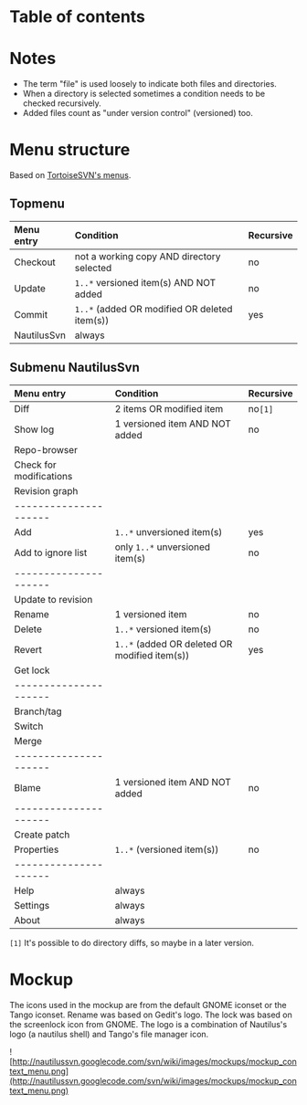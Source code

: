 # Table of contents #


# Notes #

  * The term "file" is used loosely to indicate both files and directories.
  * When a directory is selected sometimes a condition needs to be checked recursively.
  * Added files count as "under version control" (versioned) too.

# Menu structure #
Based on [TortoiseSVN's menus](http://code.google.com/p/nautilussvn/wiki/TortoiseSVN).

## Topmenu ##
| **Menu entry**             | **Condition**                                      | **Recursive** |
|:---------------------------|:---------------------------------------------------|:--------------|
| Checkout                   | not a working copy AND directory selected          | no            |
| Update                     | `1..*` versioned item(s) AND NOT added             | no            |
| Commit                     | `1..*` (added OR modified OR deleted item(s))      | yes           |
| NautilusSvn                | always                                             |               |

## Submenu NautilusSvn ##
| **Menu entry**             | **Condition**                                      | **Recursive** |
|:---------------------------|:---------------------------------------------------|:--------------|
| Diff                       | 2 items OR modified item                           | no`[1]`       |
| Show log                   | 1 versioned item AND NOT added                     | no            |
| Repo-browser               |                                                    |               |
| Check for modifications    |                                                    |               |
| Revision graph             |                                                    |               |
| ---------------------      |                                                    |               |
| Add                        | `1..*` unversioned item(s)                         | yes           |
| Add to ignore list         | only `1..*` unversioned item(s)                    | no            |
| ---------------------      |                                                    |               |
| Update to revision         |                                                    |               |
| Rename                     | 1 versioned item                                   | no            |
| Delete                     | `1..*` versioned item(s)                           | no            |
| Revert                     | `1..*` (added OR deleted OR modified item(s))      | yes           |
| Get lock                   |                                                    |               |
| ---------------------      |                                                    |               |
| Branch/tag                 |                                                    |               |
| Switch                     |                                                    |               |
| Merge                      |                                                    |               |
| ---------------------      |                                                    |               |
| Blame                      | 1 versioned item AND NOT added                     | no            |
| ---------------------      |                                                    |               |
| Create patch               |                                                    |               |
| Properties                 | `1..*` (versioned item(s))                         | no            |
| ---------------------      |                                                    |               |
| Help                       | always                                             |               |
| Settings                   | always                                             |               |
| About                      | always                                             |               |

`[1]` It's possible to do directory diffs, so maybe in a later version.

# Mockup #
The icons used in the mockup are from the default GNOME iconset or the Tango iconset. Rename was based on Gedit's logo. The lock was based on the screenlock icon from GNOME. The logo is a combination of Nautilus's logo (a nautilus shell) and Tango's file manager icon.

![http://nautilussvn.googlecode.com/svn/wiki/images/mockups/mockup_context_menu.png](http://nautilussvn.googlecode.com/svn/wiki/images/mockups/mockup_context_menu.png)